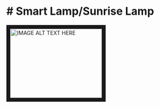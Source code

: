 # # Smart Lamp/Sunrise Lamp

<a href="http://www.youtube.com/watch?feature=player_embedded&v=bcLRLUIvyWE
" target="_blank"><img src="http://img.youtube.com/vi/bcLRLUIvyWE/0.jpg" 
alt="IMAGE ALT TEXT HERE" width="240" height="180" border="10" /></a>
